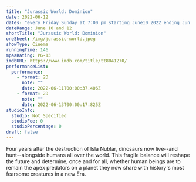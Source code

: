 ```yaml
---
title: "Jurassic World: Dominion"
date: 2022-06-12
dates: "every Friday Sunday at 7:00 pm starting June10 2022 ending Jun 12 2022 "
dateRange: June 10 and 12
shortTitle: "Jurassic World: Dominion"
oneSheet: /img/jurassic-world.jpeg
showType: Cinema
runningTime: 146
mpaaRating: PG-13
imdbURL: https://www.imdb.com/title/tt8041270/
performanceList:
  performance:
    - format: 2D
      note: ""
      date: 2022-06-11T00:00:37.406Z
    - format: 2D
      note: ""
      date: 2022-06-13T00:00:17.825Z
studioInfo:
  studio: Not Specified
  studioFee: 0
  studioPercentage: 0
draft: false
---
```

Four years after the destruction of Isla Nublar, dinosaurs now live--and hunt--alongside humans all over the world. This fragile balance will reshape the future and determine, once and for all, whether human beings are to remain the apex predators on a planet they now share with history's most fearsome creatures in a new Era.